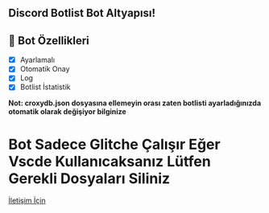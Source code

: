 ## Discord Botlist Bot Altyapısı!

## 📑 Bot Özellikleri

- [x] Ayarlamalı
- [x] Otomatik Onay
- [x] Log
- [x] Botlist İstatistik

**Not: croxydb.json dosyasına ellemeyin orası zaten botlisti ayarladığınızda otomatik olarak değişiyor bilginize**

# Bot Sadece Glitche Çalışır Eğer Vscde Kullanıcaksanız Lütfen Gerekli Dosyaları Siliniz
[İletişim İçin](https://discord.gg/7Br5qeVgcz)

